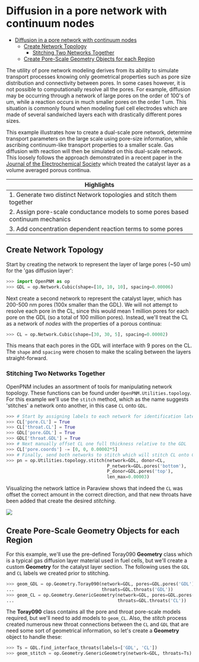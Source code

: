 # Diffusion in a pore network with continuum nodes

<!-- TOC depthFrom:1 depthTo:6 withLinks:1 updateOnSave:1 orderedList:0 -->

- [Diffusion in a pore network with continuum nodes](#diffusion-in-a-pore-network-with-continuum-nodes)
	- [Create Network Topology](#create-network-topology)
		- [Stitching Two Networks Together](#stitching-two-networks-together)
	- [Create Pore-Scale Geometry Objects for each Region](#create-pore-scale-geometry-objects-for-each-region)

<!-- /TOC -->

The utility of pore network modeling derives from its ability to simulate transport processes knowing only geometrical properties such as pore size distribution and connectivity between pores.  In some cases however, it is not possible to computationally resolve all the pores.  For example, diffusion may be occurring through a network of large pores on the order of 100's of um, while a reaction occurs in much smaller pores on the order 1 um.  This situation is commonly found when modeling fuel cell electrodes which are made of several sandwiched layers each with drastically different pores sizes.  

This example illustrates how to create a dual-scale pore network, determine transport parameters on the large scale using pore-size information, while ascribing continuum-like transport properties to a smaller scale.  Gas diffusion with reaction will then be simulated on this dual-scale network.  This loosely follows the approach demonstrated in a recent paper in the [Journal of the Electrochemical Society](http://doi.org/10.1149/2.0701605jes) which treated the catalyst layer as a volume averaged porous continua.  

| Highlights |
|------------|
| 1. Generate two distinct Network topologies and stitch them together |
| 2. Assign pore-scale conductance models to some pores based continuum mechanics |
| 3. Add concentration dependent reaction terms to some pores |

## Create Network Topology

Start by creating the network to represent the layer of large pores (~50 um) for the 'gas diffusion layer':

``` python
>>> import OpenPNM as op
>>> GDL = op.Network.Cubic(shape=[10, 10, 10], spacing=0.00006)

```

Next create a second network to represent the catalyst layer, which has 200-500 nm pores (100x smaller than the GDL).  We will not attempt to resolve each pore in the CL, since this would mean 1 million pores for each pore on the GDL (so a total of 100 million pores).  Instead, we'll treat the CL as a network of *nodes* with the properties of a porous continua:

``` python
>>> CL = op.Network.Cubic(shape=[30, 30, 5], spacing=0.00002)

```

This means that each pores in the GDL will interface with 9 pores on the CL.  The `shape` and `spacing` were chosen to make the scaling between the layers straight-forward.

### Stitching Two Networks Together

OpenPNM includes an assortment of tools for manipulating network topology.  These functions can be found under `OpenPNM.Utilities.topology`.  For this example we'll use the `stitch` method, which as the name suggests 'stitches' a network onto another, in this case `CL` onto `GDL`.

``` python
>>> # Start by assigning labels to each network for identification later
>>> CL['pore.CL'] = True
>>> CL['throat.CL'] = True
>>> GDL['pore.GDL'] = True
>>> GDL['throat.GDL'] = True
>>> # Next manually offset CL one full thickness relative to the GDL
>>> CL['pore.coords'] -= [0, 0, 0.00002*5]
>>> # Finally, send both networks to stitch which will stitch CL onto GDL
>>> pn = op.Utilities.topology.stitch(network=GDL, donor=CL,
                                      P_network=GDL.pores('bottom'),
                                      P_donor=GDL.pores('top'),
                                      len_max=0.00003)

```

Visualizing the network lattice in Paraview shows that indeed the `CL` was offset the correct amount in the correct direction, and that new throats have been added that create the desired *stitching*.  

![](http://i.imgur.com/AZ6koXA.png)

## Create Pore-Scale Geometry Objects for each Region

For this example, we'll use the pre-defined Toray090 **Geometry** class which is a typical gas diffusion layer material used in fuel cells, but we'll create a custom **Geometry** for the catalyst layer section.  The following uses the `GDL` and `CL` labels we created prior to stitching.  

``` python
>>> geom_GDL = op.Geometry.Toray090(network=GDL, pores=GDL.pores('GDL'),
...                                 throats=GDL.throats('GDL'))
>>> geom_CL = op.Geometry.GenericGeometry(network=GDL, pores=GDL.pores('CL'),
...                                       throats=GDL.throats('CL'))

```

The **Toray090** class contains all the pore and throat pore-scale models required, but we'll need to add models to `geom_CL`. Also, the *stitch* process created numerous new throat connections between the `CL` and `GDL` that are need some sort of geometrical information, so let's create a **Geometry** object to handle these:

``` python
>>> Ts = GDL.find_interface_throats(labels=['GDL', 'CL'])
>>> geom_stitch = op.Geometry.GenericGeometry(network=GDL, throats=Ts)

```
